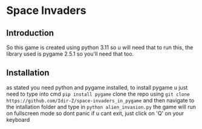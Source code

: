 # Space Invaders
## Introduction
So this game is created using python 3.11 so u will need that to run this, the library used is pygame 2.5.1 so you'll need that too.
## Installation
as stated you need python and pygame installed,
to install pygame u just need to type into cmd
``pip install pygame``
clone the repo using ``git clone https://github.com/Idir-Z/space-invaders_in_pygame``
and then navigate to the intallation folder and type in ``python alien_invasion.py`` the game will run on fullscreen mode so dont panic if u cant exit, just click on 'Q' on your keyboard
